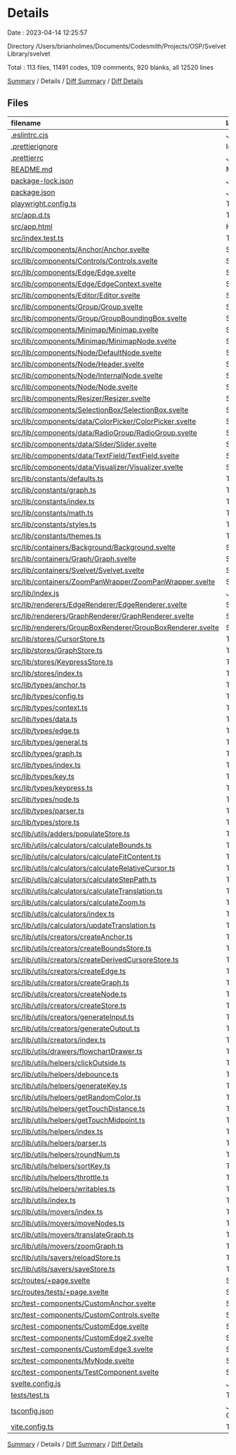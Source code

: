 # Details

Date : 2023-04-14 12:25:57

Directory /Users/brianholmes/Documents/Codesmith/Projects/OSP/Svelvet Library/svelvet

Total : 113 files,  11491 codes, 109 comments, 920 blanks, all 12520 lines

[Summary](results.md) / Details / [Diff Summary](diff.md) / [Diff Details](diff-details.md)

## Files
| filename | language | code | comment | blank | total |
| :--- | :--- | ---: | ---: | ---: | ---: |
| [.eslintrc.cjs](/.eslintrc.cjs) | JavaScript | 20 | 0 | 1 | 21 |
| [.prettierignore](/.prettierignore) | Ignore | 11 | 1 | 2 | 14 |
| [.prettierrc](/.prettierrc) | JSON | 9 | 0 | 1 | 10 |
| [README.md](/README.md) | Markdown | 245 | 0 | 44 | 289 |
| [package-lock.json](/package-lock.json) | JSON | 5,580 | 0 | 1 | 5,581 |
| [package.json](/package.json) | JSON | 67 | 0 | 1 | 68 |
| [playwright.config.ts](/playwright.config.ts) | TypeScript | 9 | 0 | 3 | 12 |
| [src/app.d.ts](/src/app.d.ts) | TypeScript | 5 | 6 | 2 | 13 |
| [src/app.html](/src/app.html) | HTML | 12 | 0 | 1 | 13 |
| [src/index.test.ts](/src/index.test.ts) | TypeScript | 6 | 0 | 2 | 8 |
| [src/lib/components/Anchor/Anchor.svelte](/src/lib/components/Anchor/Anchor.svelte) | Svelte | 431 | 0 | 66 | 497 |
| [src/lib/components/Controls/Controls.svelte](/src/lib/components/Controls/Controls.svelte) | Svelte | 141 | 0 | 22 | 163 |
| [src/lib/components/Edge/Edge.svelte](/src/lib/components/Edge/Edge.svelte) | Svelte | 231 | 0 | 36 | 267 |
| [src/lib/components/Edge/EdgeContext.svelte](/src/lib/components/Edge/EdgeContext.svelte) | Svelte | 7 | 0 | 4 | 11 |
| [src/lib/components/Editor/Editor.svelte](/src/lib/components/Editor/Editor.svelte) | Svelte | 69 | 0 | 9 | 78 |
| [src/lib/components/Group/Group.svelte](/src/lib/components/Group/Group.svelte) | Svelte | 38 | 0 | 7 | 45 |
| [src/lib/components/Group/GroupBoundingBox.svelte](/src/lib/components/Group/GroupBoundingBox.svelte) | Svelte | 46 | 0 | 9 | 55 |
| [src/lib/components/Minimap/Minimap.svelte](/src/lib/components/Minimap/Minimap.svelte) | Svelte | 145 | 0 | 26 | 171 |
| [src/lib/components/Minimap/MinimapNode.svelte](/src/lib/components/Minimap/MinimapNode.svelte) | Svelte | 42 | 0 | 7 | 49 |
| [src/lib/components/Node/DefaultNode.svelte](/src/lib/components/Node/DefaultNode.svelte) | Svelte | 118 | 0 | 15 | 133 |
| [src/lib/components/Node/Header.svelte](/src/lib/components/Node/Header.svelte) | Svelte | 59 | 1 | 10 | 70 |
| [src/lib/components/Node/InternalNode.svelte](/src/lib/components/Node/InternalNode.svelte) | Svelte | 209 | 2 | 38 | 249 |
| [src/lib/components/Node/Node.svelte](/src/lib/components/Node/Node.svelte) | Svelte | 131 | 0 | 13 | 144 |
| [src/lib/components/Resizer/Resizer.svelte](/src/lib/components/Resizer/Resizer.svelte) | Svelte | 82 | 1 | 15 | 98 |
| [src/lib/components/SelectionBox/SelectionBox.svelte](/src/lib/components/SelectionBox/SelectionBox.svelte) | Svelte | 94 | 0 | 18 | 112 |
| [src/lib/components/data/ColorPicker/ColorPicker.svelte](/src/lib/components/data/ColorPicker/ColorPicker.svelte) | Svelte | 58 | 0 | 5 | 63 |
| [src/lib/components/data/RadioGroup/RadioGroup.svelte](/src/lib/components/data/RadioGroup/RadioGroup.svelte) | Svelte | 46 | 0 | 10 | 56 |
| [src/lib/components/data/Slider/Slider.svelte](/src/lib/components/data/Slider/Slider.svelte) | Svelte | 179 | 0 | 23 | 202 |
| [src/lib/components/data/TextField/TextField.svelte](/src/lib/components/data/TextField/TextField.svelte) | Svelte | 14 | 0 | 2 | 16 |
| [src/lib/components/data/Visualizer/Visualizer.svelte](/src/lib/components/data/Visualizer/Visualizer.svelte) | Svelte | 39 | 0 | 6 | 45 |
| [src/lib/constants/defaults.ts](/src/lib/constants/defaults.ts) | TypeScript | 6 | 0 | 1 | 7 |
| [src/lib/constants/graph.ts](/src/lib/constants/graph.ts) | TypeScript | 4 | 0 | 1 | 5 |
| [src/lib/constants/index.ts](/src/lib/constants/index.ts) | TypeScript | 2 | 0 | 1 | 3 |
| [src/lib/constants/math.ts](/src/lib/constants/math.ts) | TypeScript | 8 | 0 | 2 | 10 |
| [src/lib/constants/styles.ts](/src/lib/constants/styles.ts) | TypeScript | 34 | 0 | 6 | 40 |
| [src/lib/constants/themes.ts](/src/lib/constants/themes.ts) | TypeScript | 93 | 0 | 8 | 101 |
| [src/lib/containers/Background/Background.svelte](/src/lib/containers/Background/Background.svelte) | Svelte | 91 | 3 | 12 | 106 |
| [src/lib/containers/Graph/Graph.svelte](/src/lib/containers/Graph/Graph.svelte) | Svelte | 346 | 2 | 55 | 403 |
| [src/lib/containers/Svelvet/Svelvet.svelte](/src/lib/containers/Svelvet/Svelvet.svelte) | Svelte | 73 | 0 | 11 | 84 |
| [src/lib/containers/ZoomPanWrapper/ZoomPanWrapper.svelte](/src/lib/containers/ZoomPanWrapper/ZoomPanWrapper.svelte) | Svelte | 44 | 0 | 8 | 52 |
| [src/lib/index.js](/src/lib/index.js) | JavaScript | 24 | 0 | 3 | 27 |
| [src/lib/renderers/EdgeRenderer/EdgeRenderer.svelte](/src/lib/renderers/EdgeRenderer/EdgeRenderer.svelte) | Svelte | 32 | 0 | 4 | 36 |
| [src/lib/renderers/GraphRenderer/GraphRenderer.svelte](/src/lib/renderers/GraphRenderer/GraphRenderer.svelte) | Svelte | 32 | 0 | 7 | 39 |
| [src/lib/renderers/GroupBoxRenderer/GroupBoxRenderer.svelte](/src/lib/renderers/GroupBoxRenderer/GroupBoxRenderer.svelte) | Svelte | 10 | 0 | 4 | 14 |
| [src/lib/stores/CursorStore.ts](/src/lib/stores/CursorStore.ts) | TypeScript | 40 | 5 | 8 | 53 |
| [src/lib/stores/GraphStore.ts](/src/lib/stores/GraphStore.ts) | TypeScript | 5 | 0 | 3 | 8 |
| [src/lib/stores/KeypressStore.ts](/src/lib/stores/KeypressStore.ts) | TypeScript | 4 | 0 | 2 | 6 |
| [src/lib/stores/index.ts](/src/lib/stores/index.ts) | TypeScript | 3 | 0 | 1 | 4 |
| [src/lib/types/anchor.ts](/src/lib/types/anchor.ts) | TypeScript | 26 | 6 | 4 | 36 |
| [src/lib/types/config.ts](/src/lib/types/config.ts) | TypeScript | 24 | 0 | 5 | 29 |
| [src/lib/types/context.ts](/src/lib/types/context.ts) | TypeScript | 15 | 0 | 4 | 19 |
| [src/lib/types/data.ts](/src/lib/types/data.ts) | TypeScript | 26 | 0 | 3 | 29 |
| [src/lib/types/edge.ts](/src/lib/types/edge.ts) | TypeScript | 54 | 1 | 8 | 63 |
| [src/lib/types/general.ts](/src/lib/types/general.ts) | TypeScript | 212 | 1 | 16 | 229 |
| [src/lib/types/graph.ts](/src/lib/types/graph.ts) | TypeScript | 80 | 0 | 11 | 91 |
| [src/lib/types/index.ts](/src/lib/types/index.ts) | TypeScript | 11 | 0 | 1 | 12 |
| [src/lib/types/key.ts](/src/lib/types/key.ts) | TypeScript | 7 | 0 | 3 | 10 |
| [src/lib/types/keypress.ts](/src/lib/types/keypress.ts) | TypeScript | 4 | 0 | 2 | 6 |
| [src/lib/types/node.ts](/src/lib/types/node.ts) | TypeScript | 77 | 3 | 7 | 87 |
| [src/lib/types/parser.ts](/src/lib/types/parser.ts) | TypeScript | 19 | 0 | 4 | 23 |
| [src/lib/types/store.ts](/src/lib/types/store.ts) | TypeScript | 22 | 0 | 3 | 25 |
| [src/lib/utils/adders/populateStore.ts](/src/lib/utils/adders/populateStore.ts) | TypeScript | 6 | 0 | 2 | 8 |
| [src/lib/utils/calculators/calculateBounds.ts](/src/lib/utils/calculators/calculateBounds.ts) | TypeScript | 22 | 0 | 5 | 27 |
| [src/lib/utils/calculators/calculateFitContent.ts](/src/lib/utils/calculators/calculateFitContent.ts) | TypeScript | 7 | 0 | 1 | 8 |
| [src/lib/utils/calculators/calculateRelativeCursor.ts](/src/lib/utils/calculators/calculateRelativeCursor.ts) | TypeScript | 24 | 0 | 7 | 31 |
| [src/lib/utils/calculators/calculateStepPath.ts](/src/lib/utils/calculators/calculateStepPath.ts) | TypeScript | 77 | 0 | 12 | 89 |
| [src/lib/utils/calculators/calculateTranslation.ts](/src/lib/utils/calculators/calculateTranslation.ts) | TypeScript | 17 | 3 | 5 | 25 |
| [src/lib/utils/calculators/calculateZoom.ts](/src/lib/utils/calculators/calculateZoom.ts) | TypeScript | 6 | 0 | 3 | 9 |
| [src/lib/utils/calculators/index.ts](/src/lib/utils/calculators/index.ts) | TypeScript | 6 | 0 | 1 | 7 |
| [src/lib/utils/calculators/updateTranslation.ts](/src/lib/utils/calculators/updateTranslation.ts) | TypeScript | 15 | 0 | 5 | 20 |
| [src/lib/utils/creators/createAnchor.ts](/src/lib/utils/creators/createAnchor.ts) | TypeScript | 45 | 3 | 4 | 52 |
| [src/lib/utils/creators/createBoundsStore.ts](/src/lib/utils/creators/createBoundsStore.ts) | TypeScript | 82 | 3 | 13 | 98 |
| [src/lib/utils/creators/createDerivedCursoreStore.ts](/src/lib/utils/creators/createDerivedCursoreStore.ts) | TypeScript | 31 | 0 | 4 | 35 |
| [src/lib/utils/creators/createEdge.ts](/src/lib/utils/creators/createEdge.ts) | TypeScript | 39 | 0 | 5 | 44 |
| [src/lib/utils/creators/createGraph.ts](/src/lib/utils/creators/createGraph.ts) | TypeScript | 62 | 0 | 8 | 70 |
| [src/lib/utils/creators/createNode.ts](/src/lib/utils/creators/createNode.ts) | TypeScript | 70 | 0 | 5 | 75 |
| [src/lib/utils/creators/createStore.ts](/src/lib/utils/creators/createStore.ts) | TypeScript | 49 | 0 | 7 | 56 |
| [src/lib/utils/creators/generateInput.ts](/src/lib/utils/creators/generateInput.ts) | TypeScript | 12 | 0 | 2 | 14 |
| [src/lib/utils/creators/generateOutput.ts](/src/lib/utils/creators/generateOutput.ts) | TypeScript | 39 | 0 | 9 | 48 |
| [src/lib/utils/creators/index.ts](/src/lib/utils/creators/index.ts) | TypeScript | 7 | 0 | 1 | 8 |
| [src/lib/utils/drawers/flowchartDrawer.ts](/src/lib/utils/drawers/flowchartDrawer.ts) | TypeScript | 312 | 26 | 22 | 360 |
| [src/lib/utils/helpers/clickOutside.ts](/src/lib/utils/helpers/clickOutside.ts) | TypeScript | 13 | 0 | 3 | 16 |
| [src/lib/utils/helpers/debounce.ts](/src/lib/utils/helpers/debounce.ts) | TypeScript | 14 | 0 | 3 | 17 |
| [src/lib/utils/helpers/generateKey.ts](/src/lib/utils/helpers/generateKey.ts) | TypeScript | 3 | 0 | 1 | 4 |
| [src/lib/utils/helpers/getRandomColor.ts](/src/lib/utils/helpers/getRandomColor.ts) | TypeScript | 8 | 0 | 2 | 10 |
| [src/lib/utils/helpers/getTouchDistance.ts](/src/lib/utils/helpers/getTouchDistance.ts) | TypeScript | 5 | 1 | 1 | 7 |
| [src/lib/utils/helpers/getTouchMidpoint.ts](/src/lib/utils/helpers/getTouchMidpoint.ts) | TypeScript | 5 | 1 | 1 | 7 |
| [src/lib/utils/helpers/index.ts](/src/lib/utils/helpers/index.ts) | TypeScript | 9 | 0 | 1 | 10 |
| [src/lib/utils/helpers/parser.ts](/src/lib/utils/helpers/parser.ts) | TypeScript | 110 | 4 | 14 | 128 |
| [src/lib/utils/helpers/roundNum.ts](/src/lib/utils/helpers/roundNum.ts) | TypeScript | 4 | 0 | 1 | 5 |
| [src/lib/utils/helpers/sortKey.ts](/src/lib/utils/helpers/sortKey.ts) | TypeScript | 6 | 2 | 4 | 12 |
| [src/lib/utils/helpers/throttle.ts](/src/lib/utils/helpers/throttle.ts) | TypeScript | 13 | 0 | 3 | 16 |
| [src/lib/utils/helpers/writables.ts](/src/lib/utils/helpers/writables.ts) | TypeScript | 11 | 0 | 3 | 14 |
| [src/lib/utils/index.ts](/src/lib/utils/index.ts) | TypeScript | 5 | 0 | 1 | 6 |
| [src/lib/utils/movers/index.ts](/src/lib/utils/movers/index.ts) | TypeScript | 3 | 0 | 1 | 4 |
| [src/lib/utils/movers/moveNodes.ts](/src/lib/utils/movers/moveNodes.ts) | TypeScript | 80 | 1 | 14 | 95 |
| [src/lib/utils/movers/translateGraph.ts](/src/lib/utils/movers/translateGraph.ts) | TypeScript | 9 | 0 | 2 | 11 |
| [src/lib/utils/movers/zoomGraph.ts](/src/lib/utils/movers/zoomGraph.ts) | TypeScript | 4 | 0 | 2 | 6 |
| [src/lib/utils/savers/reloadStore.ts](/src/lib/utils/savers/reloadStore.ts) | TypeScript | 32 | 0 | 5 | 37 |
| [src/lib/utils/savers/saveStore.ts](/src/lib/utils/savers/saveStore.ts) | TypeScript | 41 | 10 | 8 | 59 |
| [src/routes/+page.svelte](/src/routes/+page.svelte) | Svelte | 77 | 0 | 7 | 84 |
| [src/routes/tests/+page.svelte](/src/routes/tests/+page.svelte) | Svelte | 83 | 0 | 9 | 92 |
| [src/test-components/CustomAnchor.svelte](/src/test-components/CustomAnchor.svelte) | Svelte | 16 | 0 | 3 | 19 |
| [src/test-components/CustomControls.svelte](/src/test-components/CustomControls.svelte) | Svelte | 7 | 0 | 2 | 9 |
| [src/test-components/CustomEdge.svelte](/src/test-components/CustomEdge.svelte) | Svelte | 25 | 0 | 4 | 29 |
| [src/test-components/CustomEdge2.svelte](/src/test-components/CustomEdge2.svelte) | Svelte | 13 | 0 | 3 | 16 |
| [src/test-components/CustomEdge3.svelte](/src/test-components/CustomEdge3.svelte) | Svelte | 26 | 0 | 4 | 30 |
| [src/test-components/MyNode.svelte](/src/test-components/MyNode.svelte) | Svelte | 60 | 0 | 7 | 67 |
| [src/test-components/TestComponent.svelte](/src/test-components/TestComponent.svelte) | Svelte | 128 | 0 | 11 | 139 |
| [svelte.config.js](/svelte.config.js) | JavaScript | 9 | 6 | 4 | 19 |
| [tests/test.ts](/tests/test.ts) | TypeScript | 148 | 13 | 65 | 226 |
| [tsconfig.json](/tsconfig.json) | JSON with Comments | 14 | 4 | 1 | 19 |
| [vite.config.ts](/vite.config.ts) | TypeScript | 11 | 0 | 2 | 13 |

[Summary](results.md) / Details / [Diff Summary](diff.md) / [Diff Details](diff-details.md)
